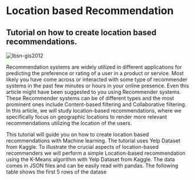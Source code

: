 # Location based Recommendation
## Tutorial on how to create location based recommendations. 

![lbsn-gis2012](https://user-images.githubusercontent.com/5683278/62425120-a7be4800-b6d7-11e9-9ab5-c4edf28748bb.jpg)


Recommendation systems are widely utilized in different applications for predicting the preference or rating of a user in a product or service. Most likely you have come across or interacted with some type of recommender systems in the past few minutes or hours in your online presence. Even this article might have been suggested to you using Recommender systems. These Recommender systems can be of different types and the most prominent ones include Content-based filtering and Collaborative filtering. In this article, we will study location-based recommendations, where we specifically focus on geographic locations to render more relevant recommendations utilizing the location of the users.

This tutorial will guide you on how to create location based recommendations with Machine learning. The tutorial uses Yelp Dataset from Kaggle. To illustrate the crucial aspects of location-based recommenders we will perform a simple Location-based recommendation using the K-Means algorithm with Yelp Dataset from Kaggle. The data comes in JSON files and can be easily read with pandas. The following table shows the first 5 rows of the datase
